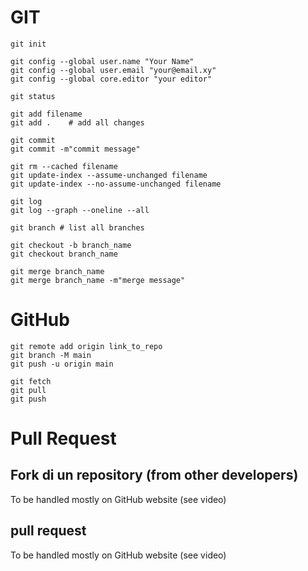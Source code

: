  # GIT

```
git init
```

```
git config --global user.name "Your Name"
git config --global user.email "your@email.xy"
git config --global core.editor "your editor"
```

```
git status
```

```
git add filename
git add .    # add all changes
```

```
git commit
git commit -m"commit message"
```

```
git rm --cached filename
git update-index --assume-unchanged filename
git update-index --no-assume-unchanged filename
```


```
git log
git log --graph --oneline --all
```


```
git branch # list all branches
```

```
git checkout -b branch_name
git checkout branch_name
```

```
git merge branch_name
git merge branch_name -m"merge message"
```

# GitHub
```
git remote add origin link_to_repo
git branch -M main
git push -u origin main
```

```
git fetch
git pull
git push
```

# Pull Request

## Fork di un repository (from other developers)

To be handled mostly on GitHub website (see video)

## pull request

To be handled mostly on GitHub website (see video)
